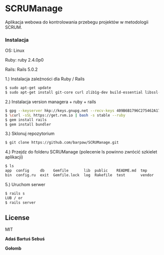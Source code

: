 # SCRUManage

Aplikacja webowa do kontrolowania przebegu projektów w metodologii SCRUM.


### Instalacja

OS: Linux 

Ruby: ruby 2.4.0p0 

Rails: Rails 5.0.2

1.) Instalacja zależności dla Ruby / Rails
```sh
$ sudo apt-get update
$ sudo apt-get install git-core curl zlib1g-dev build-essential libssl-dev libreadline-dev libyaml-dev libsqlite3-dev sqlite3 libxml2-dev libxslt1-dev libcurl4-openssl-dev python-software-properties libffi-dev nodejs curl
```
2.) Instalacja version managera + ruby + rails
```sh
$ gpg --keyserver hkp://keys.gnupg.net --recv-keys 409B6B1796C275462A1703113804BB82D39DC0E3
$ \curl -sSL https://get.rvm.io | bash -s stable --ruby
$ gem install rails
$ gem install bundler
```

3.) Sklonuj repozytorium
```sh
$ git clone https://github.com/barpaw/SCRUManage.git
```
4.) Przejdz do folderu SCRUManage (polecenie ls powinno zwrócić szkielet aplikacji)
```sh
$ ls
app  config     db    Gemfile       lib  public    README.md  tmp
bin  config.ru  exit  Gemfile.lock  log  Rakefile  test       vendor
```

5.) Uruchom serwer
```sh
$ rails s
LUB / or
$ rails server
```

License
----

MIT


**Adaś Bartuś Sebuś**



**Gołomb**
